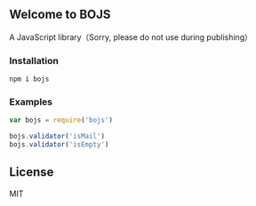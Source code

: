 ## Welcome to BOJS
A JavaScript library（Sorry, please do not use during publishing）

### Installation


```markdown
npm i bojs
```

### Examples

```javascript
var bojs = require('bojs')

bojs.validator('isMail')
bojs.validator('isEmpty')
```

## License
MIT